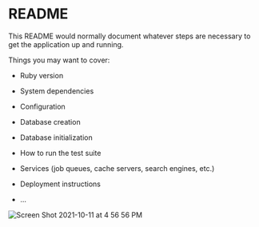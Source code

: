 # README

This README would normally document whatever steps are necessary to get the
application up and running.

Things you may want to cover:

* Ruby version

* System dependencies

* Configuration

* Database creation

* Database initialization

* How to run the test suite

* Services (job queues, cache servers, search engines, etc.)

* Deployment instructions

* ...


![Screen Shot 2021-10-11 at 4 56 56 PM](https://user-images.githubusercontent.com/86209646/138181788-d920fd16-dd7b-4a03-9585-65563ce25833.png)
